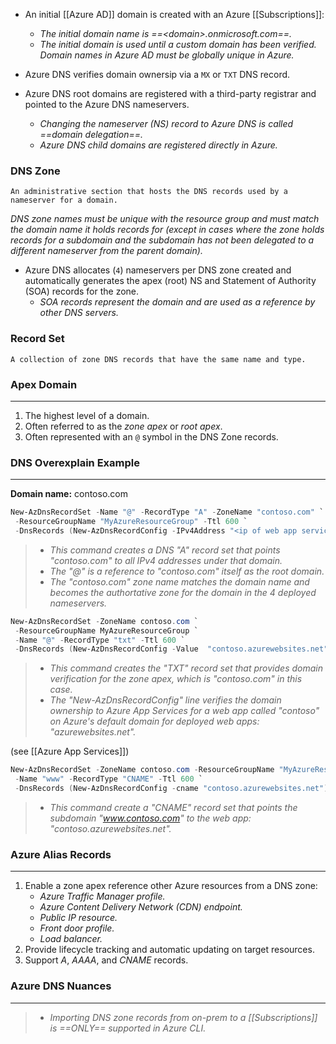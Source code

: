 - An initial [[Azure AD]] domain is created with an Azure [[Subscriptions]]:
	- *The initial domain name is ==\<domain\>.onmicrosoft.com==.*
	- *The initial domain is used until a custom domain has been verified.*
*Domain names in Azure AD must be globally unique in Azure.*

- Azure DNS verifies domain ownersip via a `MX` or `TXT` DNS record.
- Azure DNS root domains are registered with a third-party registrar and pointed to the Azure DNS nameservers.
	- *Changing the nameserver (NS) record to Azure DNS is called ==domain delegation==.*
	- *Azure DNS child domains are registered directly in Azure.*

### DNS Zone
	An administrative section that hosts the DNS records used by a nameserver for a domain.
*DNS zone names must be unique with the resource group and must match the domain name it holds records for (except in cases where the zone holds records for a subdomain and the subdomain has not been delegated to a different nameserver from the parent domain).*

- Azure DNS allocates (`4`) nameservers per DNS zone created and automatically generates the apex (root) NS and Statement of Authority (SOA) records for the zone.
	- *SOA records represent the domain and are used as a reference by other DNS servers.*

### Record Set
	A collection of zone DNS records that have the same name and type.

### Apex Domain
---
1. The highest level of a domain.
2. Often referred to as the *zone apex* or *root apex*.
3. Often represented with an `@` symbol in the DNS Zone records. 


### DNS Overexplain Example
---
**Domain name:** contoso.com

``` PowerShell
New-AzDnsRecordSet -Name "@" -RecordType "A" -ZoneName "contoso.com" `
 -ResourceGroupName "MyAzureResourceGroup" -Ttl 600 `
 -DnsRecords (New-AzDnsRecordConfig -IPv4Address "<ip of web app service>")
```
>- *This command creates a DNS "A" record set that points "contoso.com" to all IPv4 addresses under that domain.*
>- *The "@" is a reference to "contoso.com" itself as the root domain.*
>- *The "contoso.com" zone name matches the domain name and becomes the authortative zone for the domain in the 4 deployed nameservers.*

``` PowerShell
New-AzDnsRecordSet -ZoneName contoso.com `
 -ResourceGroupName MyAzureResourceGroup `
 -Name "@" -RecordType "txt" -Ttl 600 `
 -DnsRecords (New-AzDnsRecordConfig -Value  "contoso.azurewebsites.net")
```
>- *This command creates the "TXT" record set that provides domain verification for the zone apex, which is "contoso.com" in this case.*
>- *The "New-AzDnsRecordConfig" line verifies the domain ownership to Azure App Services for a web app called "contoso" on Azure's default domain for deployed web apps: "azurewebsites.net".*
>
 (see [[Azure App Services]])

``` PowerShell
New-AzDnsRecordSet -ZoneName contoso.com -ResourceGroupName "MyAzureResourceGroup" `
 -Name "www" -RecordType "CNAME" -Ttl 600 `
 -DnsRecords (New-AzDnsRecordConfig -cname "contoso.azurewebsites.net")
```
>- *This command create a "CNAME" record set that points the subdomain "www.contoso.com" to the web app: "contoso.azurewebsites.net".*


### Azure Alias Records
---
1. Enable a zone apex reference other Azure resources from a DNS zone:
	- *Azure Traffic Manager profile.*
	- *Azure Content Delivery Network (CDN) endpoint.*
	- *Public IP resource.*
	- *Front door profile.*
	- *Load balancer.*
2. Provide lifecycle tracking and automatic updating on target resources.
3. Support *A*, *AAAA*, and *CNAME* records.


### Azure DNS Nuances
---
> - *Importing DNS zone records from on-prem to a [[Subscriptions]] is ==ONLY== supported in Azure CLI.*